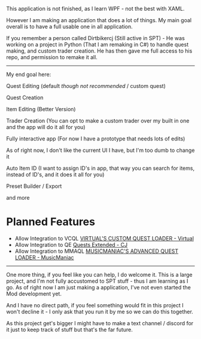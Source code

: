 This application is not finished, as I learn WPF - not the best with XAML.

However I am making an application that does a lot of things.
My main goal overall is to have a full usable one in all application.

If you remember a person called Dirtbikercj (Still active in SPT) - He was working on a project in Python (That I am remaking in C#) to handle quest making, and custom trader creation.
He has then gave me full access to his repo, and permission to remake it all.

---
My end goal here:

Quest Editing (default *though not recommended* / custom quest)

Quest Creation

Item Editing (Better Version)

Trader Creation (You can opt to make a custom trader over my built in one and the app will do it all for you)

Fully interactive app (For now I have a prototype that needs lots of edits)

As of right now, I don't like the current UI I have, but I'm too dumb to change it

Auto Item ID (I want to assign ID's in app, that way you can search for items, instead of ID's, and it does it all for you)

Preset Builder / Export

and more

# Planned Features

- Allow Integration to VCQL [VIRTUAL'S CUSTOM QUEST LOADER - Virtual](https://hub.sp-tarkov.com/files/file/885-virtual-s-custom-quest-loader/)
- Allow Integration to QE [Quests Extended - CJ](https://hub.sp-tarkov.com/files/file/2283-quests-extended/)
- Allow Integration to MMAQL [MUSICMANIAC'S ADVANCED QUEST LOADER - MusicManiac](https://hub.sp-tarkov.com/files/file/1719-musicmaniac-s-advanced-quest-loader-mmaql/#overview)

---

One more thing, if you feel like you can help, I do welcome it.
This is a large project, and I'm not fully accustomed to SPT stuff - thus I am learning as I go.
As of right now I am just making a application, I've not even started the Mod development yet.

And I have no direct path, if you feel something would fit in this project I won't decline it - I only ask that you run it by me so we can do this together.

As this project get's bigger I might have to make a text channel / discord for it just to keep track of stuff but that's the far future.
